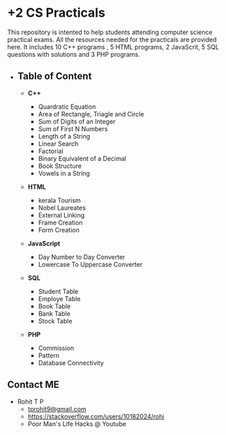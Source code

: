 # +2 CS Practicals

This repository is intented to help students attending computer science practical exams.
All the resources needed for the practicals are provided here. It includes 10 C++ programs , 5 HTML programs, 2 JavaScrit, 5 SQL questions with solutions and 3 PHP programs.

- ## Table of Content

  - **C++**

    - Quardratic Equation
    - Area of Rectangle, Triagle and Circle
    - Sum of Digits of an Integer
    - Sum of First N Numbers
    - Length of a String
    - Linear Search
    - Factorial
    - Binary Equivalent of a Decimal
    - Book Structure
    - Vowels in a String

  - **HTML**

    - kerala Tourism
    - Nobel Laureates
    - External Linking
    - Frame Creation
    - Form Creation

  - **JavaScript**

    - Day Number to Day Converter
    - Lowercase To Uppercase Converter
  
  - **SQL**

    - Student Table
    - Employe Table
    - Book Table
    - Bank Table
    - Stock Table

  - **PHP**

    - Commission
    - Pattern
    - Database Connectivity

## Contact ME

- Rohit T P
  - tprohit9@gmail.com
  - <https://stackoverflow.com/users/10182024/rohi>
  - Poor Man's Life Hacks @ Youtube
